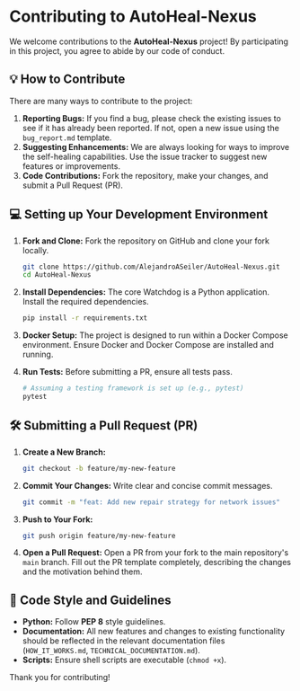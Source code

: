# Contributing to AutoHeal-Nexus

We welcome contributions to the **AutoHeal-Nexus** project! By participating in this project, you agree to abide by our code of conduct.

## 💡 How to Contribute

There are many ways to contribute to the project:

1.  **Reporting Bugs:** If you find a bug, please check the existing issues to see if it has already been reported. If not, open a new issue using the `bug_report.md` template.
2.  **Suggesting Enhancements:** We are always looking for ways to improve the self-healing capabilities. Use the issue tracker to suggest new features or improvements.
3.  **Code Contributions:** Fork the repository, make your changes, and submit a Pull Request (PR).

## 💻 Setting up Your Development Environment

1.  **Fork and Clone:** Fork the repository on GitHub and clone your fork locally.
    ```bash
    git clone https://github.com/AlejandroASeiler/AutoHeal-Nexus.git
    cd AutoHeal-Nexus
    ```

2.  **Install Dependencies:** The core Watchdog is a Python application. Install the required dependencies.
    ```bash
    pip install -r requirements.txt
    ```

3.  **Docker Setup:** The project is designed to run within a Docker Compose environment. Ensure Docker and Docker Compose are installed and running.

4.  **Run Tests:** Before submitting a PR, ensure all tests pass.
    ```bash
    # Assuming a testing framework is set up (e.g., pytest)
    pytest
    ```

## 🛠️ Submitting a Pull Request (PR)

1.  **Create a New Branch:**
    ```bash
    git checkout -b feature/my-new-feature
    ```

2.  **Commit Your Changes:** Write clear and concise commit messages.
    ```bash
    git commit -m "feat: Add new repair strategy for network issues"
    ```

3.  **Push to Your Fork:**
    ```bash
    git push origin feature/my-new-feature
    ```

4.  **Open a Pull Request:** Open a PR from your fork to the main repository's `main` branch. Fill out the PR template completely, describing the changes and the motivation behind them.

## 📝 Code Style and Guidelines

*   **Python:** Follow **PEP 8** style guidelines.
*   **Documentation:** All new features and changes to existing functionality should be reflected in the relevant documentation files (`HOW_IT_WORKS.md`, `TECHNICAL_DOCUMENTATION.md`).
*   **Scripts:** Ensure shell scripts are executable (`chmod +x`).

Thank you for contributing!

